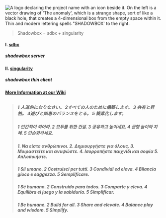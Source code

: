 ![A logo declaring the project name with an icon beside it. On the left is a vector drawing of 'The anomaly', which is a strange shape, sort of like a black hole, that creates a 4-dimensional box from the empty space within it. Thin and modern lettering spells "SHADOWBOX' to the right.](https://github.com/user-attachments/assets/7ca16a7b-0826-4e1d-b6ac-e00c443d4777)

> Shadowbox = sdbx + singularity

#### I. [sdbx](https://github.com/darkshapes/sdbx)
##### shadowbox server

#### II. [singularity](https://github.com/darkshapes/singularity)
##### shadowbox thin client

#### [More Information at our Wiki](https://github.com/darkshapes/sdbx/wiki)

##

> ##### **1** 人道的になりなさい。 **2**すべての人のために構築します。 **3** 共有と昇格。 **4**遊びと知恵のバランスをとる。 **5** 簡素化します。
> ##### **1** 인간적이 되어라. **2** 모두를 위한 건설. **3** 공유하고 높이세요. **4** 균형 놀이와 지혜. **5** 단순화하세요.
> ##### ***1.*** Να είστε ανθρώπινοι. ***2.*** Δημιουργήστε για όλους. ***3.*** Μοιραστείτε και ανυψώστε. ***4.*** Ισορροπήστε παιχνίδι και σοφία ***5.*** Απλοποιήστε.
> ##### **1** Sii umano. **2** Costruisci per tutti. **3** Condividi ed eleva. **4** Bilancia gioco e saggezza. **5** Semplificare.
> ##### **1** Sé humano. **2** Construido para todos. **3** Comparte y eleva. **4** Equilibra el juego y la sabiduría. **5** Simplificar.
> ##### **1** Be humane. **2** Build for all. **3** Share and elevate. **4** Balance play and wisdom. **5** Simplify.
> 
##
